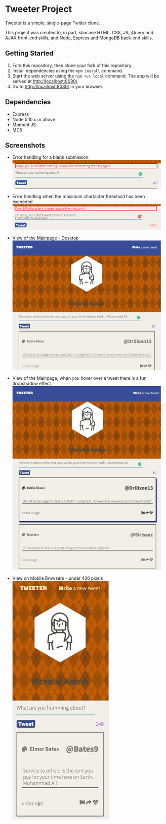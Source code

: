 # Tweeter Project

Tweeter is a simple, single-page Twitter clone.

This project was created to, in part, shocase HTML, CSS, JS, jQuery and AJAX front-end skills, and Node, Express and MongoDB back-end skills.



## Getting Started

1. Fork this repository, then clone your fork of this repository.
2. Install dependencies using the `npm install` command.
3. Start the web server using the `npm run local` command. The app will be served at <http://localhost:8080/>.
4. Go to <http://localhost:8080/> in your browser.

## Dependencies

- Express
- Node 5.10.x or above
- Moment JS
- MD5

## Screenshots
- Error handling for a blank submission
!["Error handling for a blank submission"](https://github.com/DyerMaker42/tweeter/blob/master/docs/Tweeter%20-%20error%20empty%20submission.png)



- Error handling when the maximum chartacter threshold has been exceeded
!["Error handling when the maximum chartacter threshold has been exceeded"](https://github.com/DyerMaker42/tweeter/blob/master/docs/Tweeter%20-%20error%20over%20character%20limit.png)



- View of the Mainpage - Desktop
!["View of the Mainpage - Desktop"](https://github.com/DyerMaker42/tweeter/blob/master/docs/Tweeter%20Main%20View%2C%20no%20hover.png)
- View of the Mainpage, when you hover over a tweet there is a fun dropshadow effect
!["View of the Mainpage, when you hover over a tweet there is a fun dropshadow effect"](https://github.com/DyerMaker42/tweeter/blob/master/docs/Tweeter-%20Main%20View%20hover%20with%20dropshadow.png)
- View on Mobile Browsers - under 420 pixels                                     
!["View on Mobile Browsers"](https://github.com/DyerMaker42/tweeter/blob/master/docs/Tweeter-Mobile%20View.png)
